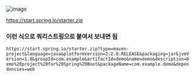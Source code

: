 
   
   ![image](https://user-images.githubusercontent.com/84266499/196122121-f9ea2b94-d44a-446a-acd6-53709e283f9b.png)      

   https://start.spring.io/starter.zip      
### 이런 식으로 쿼리스트링으로 붙여서 보내면 됨       
`https://start.spring.io/starter.zip?type=maven-project&language=java&platformVersion=2.2.0.RELEASE&packaging=jar&jvmVersion=1.8&groupId=com.example&artifactId=demo&name=demo&description=Demo%20project%20for%20Spring%20Boot&packageName=com.example.demo&dependencies=web`
